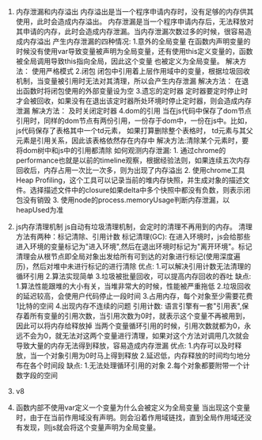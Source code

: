 1. 内存泄漏和内存溢出
    内存溢出是当一个程序申请内存时，没有足够的内存供其使用，此时会造成内存溢出。
    内存泄漏是当一个程序申请内存后，无法释放对其申请的内存，此时会造成内存泄漏。当内存泄漏次数过多的时候，很容易造成内存溢出
    产生内存泄漏的四种情况:
        1.意外的全局变量
          在函数内声明变量的时候没有使用var导致变量被声明为全局变量，还有使用this定义变量的，函数被全局调用导致this指向全局，因此这个变量
          也被定义为全局变量。
          解决方法： 使用严格模式
        2.闭包
          闭包中引用着上层作用域中的变量，根据垃圾回收机制，当变量被引用时无法对其清理，所以会产生内存泄漏
          解决方法： 在退出函数时将闭包使用的外部变量设为空
        3.遗忘的定时器
          定时器要定时停止时才会被回收，如果没有在退出该定时器所处环境时停止定时器，则会造成内存泄漏
          解决方法： 及时关闭定时器
        4.dom的引用
            当在js代码中保存了dom节点引用时，同样的dom节点有两份引用，一份存于dom中，一份在js中。比如，js代码保存了表格其中一个td元素，
           如果打算删除整个表格时， td元素与其父元素是引用关系，因此该表格依然存在内存中
           解决方法:清除某个元素时，要将dom树中和js中的引用都清除
    如何观测内存泄漏:
        1. 通过chrome的performance也就是以前的timeline观察，根据经验法则，如果连续五次内存回收后，内存占用一次比一次多，则为出现了内存溢出
        2. 使用chrome工具Heap Profiling，这个工具可以记录当前的堆内存快照，并生成对象的描述文件。选择描述文件中的closure如果delta中多个快照中都没有负数，则表示闭包没有销毁
        3. 使用node的process.memoryUsage判断内存泄漏，以heapUsed为准
        
2. js内存清理机制
    js自动有垃圾清理机制，会定时的清理不再用到的内存。
    清理方法有两种：标记清除、引用计数
    标记清理(GC):
        在进入环境时，js会给那些进入环境的变量标记为"进入环境",然后在退出环境时标记为"离开环境"。标记清理会从根节点即全局对象出发给所有可到达的对象进行标记(使用深度遍历)，然后对堆中未进行标记的进行清除
        优点: 1.可以解决引用计数无法清理的循环引用
              2.算法实现简单
              3.垃圾被批量回收，可以提高内存回收的吞吐
        缺点: 1.算法性能跟堆的大小有关，当堆非常大的时候，性能被严重拖低
              2.垃圾回收的延迟较高，会使用户代码停止一段时间
              3.占用内存，每个对象至少需要花费1比特的空间
              4.出现内存不连续的问题
    引用计数:
        语言引擎有一套"引用表",保存着所有变量的引用次数，当引用次数为0时，就表示这个变量不再被用到，因此可以将内存给释放掉
        当两个变量循环引用的时候，引用次数就都为0，永远不会为0，就无法对这两个变量进行清理，如果对这个方法对调用几次就会导致大量的内存无法得到释放，容易造成内存泄漏
        优点: 1.内存可以及时释放，当一个对象引用为0时马上得到释放
              2.延迟低，内存释放的时间均匀地分布在各个时间段
        缺点: 1.无法处理循环引用的对象
              2.每个对象都要附带一个计数字段的空间
3. v8
4. 函数内部不使用var定义一个变量为什么会被定义为全局变量
当出现这个变量时，由于在当前作用域没有声明。则会沿着作用域链找，直到全局作用域还没有发现，则js就会将这个变量声明为全局变量。